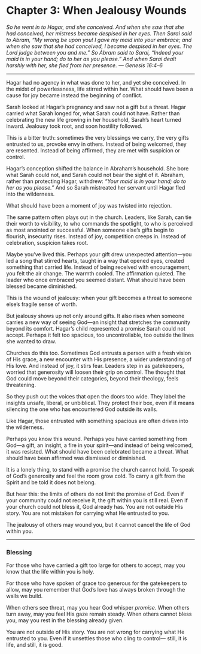 # Chapter 3: When Jealousy Wounds

*So he went in to Hagar, and she conceived. And when she saw that she had conceived, her mistress became despised in her eyes. Then Sarai said to Abram, “My wrong be upon you! I gave my maid into your embrace; and when she saw that she had conceived, I became despised in her eyes. The Lord judge between you and me.” So Abram said to Sarai, “Indeed your maid is in your hand; do to her as you please.” And when Sarai dealt harshly with her, she fled from her presence.*
— *Genesis 16:4–6*

---

Hagar had no agency in what was done to her, and yet she conceived. In the midst of powerlessness, life stirred within her. What should have been a cause for joy became instead the beginning of conflict.

Sarah looked at Hagar’s pregnancy and saw not a gift but a threat. Hagar carried what Sarah longed for, what Sarah could not have. Rather than celebrating the new life growing in her household, Sarah’s heart turned inward. Jealousy took root, and soon hostility followed.

This is a bitter truth: sometimes the very blessings we carry, the very gifts entrusted to us, provoke envy in others. Instead of being welcomed, they are resented. Instead of being affirmed, they are met with suspicion or control.

Hagar’s conception shifted the balance in Abraham’s household. She bore what Sarah could not, and Sarah could not bear the sight of it. Abraham, rather than protecting Hagar, withdrew: *“Your maid is in your hand; do to her as you please.”* And so Sarah mistreated her servant until Hagar fled into the wilderness.

What should have been a moment of joy was twisted into rejection.

The same pattern often plays out in the church. Leaders, like Sarah, can tie their worth to visibility, to who commands the spotlight, to who is perceived as most anointed or successful. When someone else’s gifts begin to flourish, insecurity rises. Instead of joy, competition creeps in. Instead of celebration, suspicion takes root.

Maybe you’ve lived this. Perhaps your gift drew unexpected attention—you led a song that stirred hearts, taught in a way that opened eyes, created something that carried life. Instead of being received with encouragement, you felt the air change. The warmth cooled. The affirmation quieted. The leader who once embraced you seemed distant. What should have been blessed became diminished.

This is the wound of jealousy: when your gift becomes a threat to someone else’s fragile sense of worth.

But jealousy shows up not only around gifts. It also rises when someone carries a new way of seeing God—an insight that stretches the community beyond its comfort. Hagar’s child represented a promise Sarah could not accept. Perhaps it felt too spacious, too uncontrollable, too outside the lines she wanted to draw.

Churches do this too. Sometimes God entrusts a person with a fresh vision of His grace, a new encounter with His presence, a wider understanding of His love. And instead of joy, it stirs fear. Leaders step in as gatekeepers, worried that generosity will loosen their grip on control. The thought that God could move beyond their categories, beyond their theology, feels threatening.

So they push out the voices that open the doors too wide. They label the insights unsafe, liberal, or unbiblical. They protect their box, even if it means silencing the one who has encountered God outside its walls.

Like Hagar, those entrusted with something spacious are often driven into the wilderness.

Perhaps you know this wound. Perhaps you have carried something from God—a gift, an insight, a fire in your spirit—and instead of being welcomed, it was resisted. What should have been celebrated became a threat. What should have been affirmed was dismissed or diminished.

It is a lonely thing, to stand with a promise the church cannot hold. To speak of God’s generosity and feel the room grow cold. To carry a gift from the Spirit and be told it does not belong.

But hear this: the limits of others do not limit the promise of God. Even if your community could not receive it, the gift within you is still real. Even if your church could not bless it, God already has. You are not outside His story. You are not mistaken for carrying what He entrusted to you.

The jealousy of others may wound you, but it cannot cancel the life of God within you.

---

### Blessing

For those who have carried a gift too large for others to accept,
may you know that the life within you is holy.

For those who have spoken of grace too generous for the gatekeepers to allow,
may you remember that God’s love has always broken through the walls we build.

When others see threat, may you hear God whisper *promise.*
When others turn away, may you feel His gaze remain steady.
When others cannot bless you, may you rest in the blessing already given.

You are not outside of His story.
You are not wrong for carrying what He entrusted to you.
Even if it unsettles those who cling to control—
still, it is life,
and still, it is good.

